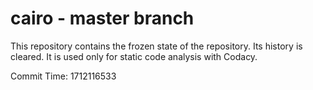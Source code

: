 # cairo - master branch

This repository contains the frozen state of the repository.
Its history is cleared. It is used only for static code
analysis with Codacy.

Commit Time: 1712116533